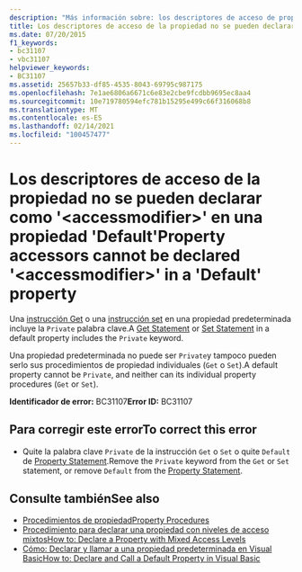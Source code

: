 ```yaml
---
description: "Más información sobre: los descriptores de acceso de propiedad no se pueden declarar como ' <accessmodifier> ' en una propiedad ' default '"
title: Los descriptores de acceso de la propiedad no se pueden declarar como '<accessmodifier>' en una propiedad 'Default'
ms.date: 07/20/2015
f1_keywords:
- bc31107
- vbc31107
helpviewer_keywords:
- BC31107
ms.assetid: 25657b33-df85-4535-8043-69795c987175
ms.openlocfilehash: 7e1ae6806a6671c6e83e2cbe9fcdbb9695ec8aa4
ms.sourcegitcommit: 10e719780594efc781b15295e499c66f316068b8
ms.translationtype: MT
ms.contentlocale: es-ES
ms.lasthandoff: 02/14/2021
ms.locfileid: "100457477"
---
```

# <a name="property-accessors-cannot-be-declared-accessmodifier-in-a-default-property"></a><span data-ttu-id="fc345-103">Los descriptores de acceso de la propiedad no se pueden declarar como '\<accessmodifier>' en una propiedad 'Default'</span><span class="sxs-lookup"><span data-stu-id="fc345-103">Property accessors cannot be declared '\<accessmodifier>' in a 'Default' property</span></span>

<span data-ttu-id="fc345-104">Una [instrucción Get](../language-reference/statements/get-statement.md) o una [instrucción set](../language-reference/statements/set-statement.md) en una propiedad predeterminada incluye la `Private` palabra clave.</span><span class="sxs-lookup"><span data-stu-id="fc345-104">A [Get Statement](../language-reference/statements/get-statement.md) or [Set Statement](../language-reference/statements/set-statement.md) in a default property includes the `Private` keyword.</span></span>  
  
 <span data-ttu-id="fc345-105">Una propiedad predeterminada no puede ser `Private`y tampoco pueden serlo sus procedimientos de propiedad individuales (`Get` o `Set`).</span><span class="sxs-lookup"><span data-stu-id="fc345-105">A default property cannot be `Private`, and neither can its individual property procedures (`Get` or `Set`).</span></span>  
  
 <span data-ttu-id="fc345-106">**Identificador de error:** BC31107</span><span class="sxs-lookup"><span data-stu-id="fc345-106">**Error ID:** BC31107</span></span>  
  
## <a name="to-correct-this-error"></a><span data-ttu-id="fc345-107">Para corregir este error</span><span class="sxs-lookup"><span data-stu-id="fc345-107">To correct this error</span></span>  
  
- <span data-ttu-id="fc345-108">Quite la palabra clave `Private` de la instrucción `Get` o `Set` o quite `Default` de [Property Statement](../language-reference/statements/property-statement.md).</span><span class="sxs-lookup"><span data-stu-id="fc345-108">Remove the `Private` keyword from the `Get` or `Set` statement, or remove `Default` from the [Property Statement](../language-reference/statements/property-statement.md).</span></span>  
  
## <a name="see-also"></a><span data-ttu-id="fc345-109">Consulte también</span><span class="sxs-lookup"><span data-stu-id="fc345-109">See also</span></span>

- [<span data-ttu-id="fc345-110">Procedimientos de propiedad</span><span class="sxs-lookup"><span data-stu-id="fc345-110">Property Procedures</span></span>](../programming-guide/language-features/procedures/property-procedures.md)
- [<span data-ttu-id="fc345-111">Procedimiento para declarar una propiedad con niveles de acceso mixtos</span><span class="sxs-lookup"><span data-stu-id="fc345-111">How to: Declare a Property with Mixed Access Levels</span></span>](../programming-guide/language-features/procedures/how-to-declare-a-property-with-mixed-access-levels.md)
- [<span data-ttu-id="fc345-112">Cómo: Declarar y llamar a una propiedad predeterminada en Visual Basic</span><span class="sxs-lookup"><span data-stu-id="fc345-112">How to: Declare and Call a Default Property in Visual Basic</span></span>](../programming-guide/language-features/procedures/how-to-declare-and-call-a-default-property.md)
